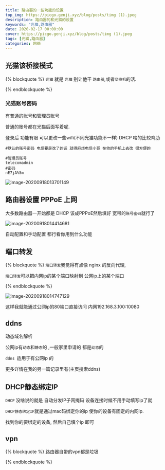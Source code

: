 ```yaml
---
title: 路由器的一些功能的设置
top_img: https://picgo.genji.xyz/blog/posts/timg (1).jpeg
description: 路由器的和光猫的设置
keywords: "光猫,路由器"
date: 2020-02-17 00:00:00
cover: https://picgo.genji.xyz/blog/posts/timg (1).jpeg
tags: [光猫,路由器]
categories: 网络
---
```


## 光猫该桥接模式

{% blockquote %}
 `光猫` 就是 `光猫` 别让他干 `路由器`,或者`交换机`的活.

{% endblockquote %}





### 光猫账号密码

有普通的账号和管理员账号 

普通的账号都在光猫后面写着呢.

登录后 功能有限 可以更改一些wifi(不同光猫功能不一样) DHCP 啥的比较鸡肋



```
#默认的账号密码 电信要是改了的话 就得麻烦电信小哥 在他的手机上去改 很方便的

#管理员账号 
telecomadmin
#密码
nE7jA%5m
```

![image-20200918013701149](https://picgo.genji.xyz/blog/posts/image-20200918013701149.png)



## 路由器设置 PPPoE 上网

大多数路由器一开始都是 DHCP 该成PPPoE然后填好 宽带的`账号密码`就行了

![image-20200918014414681](https://picgo.genji.xyz/blog/posts/image-20200918014414681.png)

自动配置和手动配置  都行看你用到什么功能

## 端口转发

{% blockquote %}
 `端口转发`我觉得有点像 nginx 的反向代理,

`端口转发`可以把内网ip的某个端口映射到 公网ip上的某个端口

{% endblockquote %}

![image-20200918014747129](https://picgo.genji.xyz/blog/posts/image-20200918014747129.png)



这样我就能通过公网ip的80端口直接访问 内网192.168.3.100:10080

## ddns

动态域名解析

公网ip有`动态`和`静态`的 ,一般家里申请的 都是`动态`的

`ddns `适用于有公网ip 的

更多详情在我的另一篇记录里有(主页搜索ddns)





## DHCP静态绑定IP

`DHCP` 没啥说的就是 自动分发IP子网掩码 设备连接时候不用手动填写ip了就

`DHCP静态绑定IP`就是通过mac码绑定你的ip 使你的设备有固定的内网ip.

找到你的要绑定的设备, 然后自己填个ip 即可



## vpn



{% blockquote %}
路由器自带的vpn都是垃圾 

{% endblockquote %}













